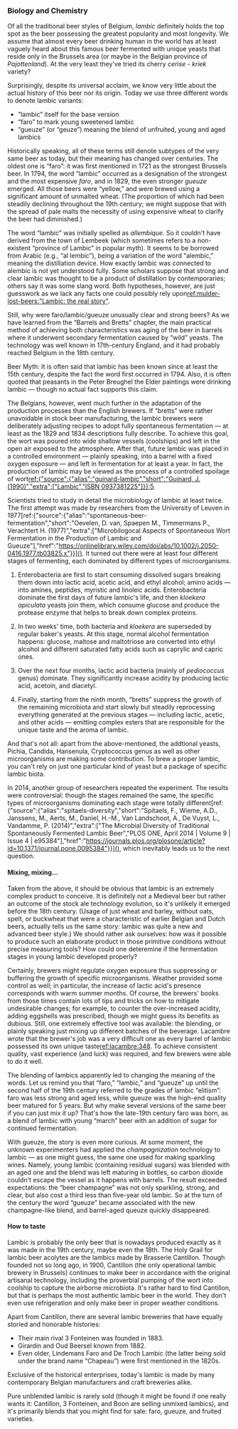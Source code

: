 ### Biology and Chemistry

Of all the traditional beer styles of Belgium, *lambic* definitely holds the top spot as the beer possessing the greatest popularity and most longevity. We assume that almost every beer drinking human in the world has at least vaguely heard about this famous beer fermented with unique yeasts that reside only in the Brussels area (or maybe in the Belgian province of *Pajottenland*). At the very least they've tried its cherry *cerise* - *kriek* variety?

Surprisingly, despite its universal acclaim, we know very little about the actual history of this beer nor its origin. Today we use three different words to denote lambic variants:
  * “lambic” itself for the base version
  * “faro” to mark young sweetened lambic
  * “gueuze” (or “geuze”) meaning the blend of unfruited, young and aged lambics

 Historically speaking, all of these terms still denote subtypes of the very same beer as today, but their meaning has changed over centuries. The oldest one is “faro”: it was first mentioned in 1721 as the strongest Brussels beer. In 1794, the word “lambic” occurred as a designation of the strongest and the most expensive *faro*, and in 1829, the even stronger *gueuze* emerged. All those beers were “yellow,” and were brewed using a significant amount of unmalted wheat. (The proportion of which had been steadily declining throughout the 19th century; we might suppose that with the spread of pale malts the necessity of using expensive wheat to clarify the beer had diminished.)

The word “lambic” was initially spelled as *allembique*. So it couldn't have derived from the town of Lembeek (which sometimes refers to a non-existent “province of Lambic” in popular myth). It seems to be borrowed from Arabic (e.g., “al lembic”), being a variation of the word “alembic,” meaning the distillation device. How exactly lambic was connected to alembic is not yet understood fully. Some scholars suppose that strong and clear lambic was thought to be a product of distillation by contemporaries; others say it was some slang word. Both hypotheses, however, are just guesswork as we lack any facts one could possibly rely upon[ref:mulder-lost-beers:"Lambic: the real story"](https://lostbeers.com/lambic-the-real-story/).

Still, why were faro/lambic/gueuze unusually clear and strong beers? As we have learned from the “Barrels and Bretts” chapter, the main practical method of achieving both characteristics was aging of the beer in barrels where it underwent secondary fermentation caused by “wild” yeasts. The technology was well known in 17th-century England, and it had probably reached Belgium in the 18th century.

Beer Myth: It is often said that lambic has been known since at least the 15th century, despite the fact the word first occurred in 1794. Also, it is often quoted that peasants in the Peter Breughel the Elder paintings were drinking lambic — though no actual fact supports this claim.

The Belgians, however, went much further in the adaptation of the production processes than the English brewers. If “bretts” were rather unavoidable in stock beer manufacturing, the lambic brewers were deliberately adjusting recipes to adopt fully spontaneous fermentation — at least as the 1829 and 1834 descriptions fully describe. To achieve this goal, the wort was poured into wide shallow vessels (coolships) and left in the open air exposed to the atmosphere. After that, future lambic was placed in a controlled environment — plainly speaking, into a barrel with a fixed oxygen exposure — and left in fermentation for at least a year. In fact, the production of lambic may be viewed as the process of a controlled spoilage of wort[ref:{"source":{"alias":"guinard-lambic","short":"Guinard, J. (1990)","extra":["Lambic","ISBN 0937381225"]}}:5]().

Scientists tried to study in detail the microbiology of lambic at least twice. The first attempt was made by researchers from the University of Leuven in 1977[ref:{"source":{"alias":"spontaneous-beer-fermentation","short":"Oevelen, D. van, Spaepen M., Timmermans P., Verachtert H. (1977)","extra":["Microbilogocal Aspects of Spontaneous Wort Fermentation in the Production of Lambic and Gueuze"],"href":"https://onlinelibrary.wiley.com/doi/abs/10.1002/j.2050-0416.1977.tb03825.x"}}](). It turned out there were at least four different stages of fermenting, each dominated by different types of microorganisms.

  1. Enterobacteria are first to start consuming dissolved sugars breaking them down into lactic acid, acetic acid, and ethyl alcohol; amino acids — into amines, peptides, myristic and linoleic acids. Enterobacteria dominate the first days of future lambic's life, and then *kloekera apiculata* yeasts join them, which consume glucose and produce the protease enzyme that helps to break down complex proteins.

  2. In two weeks' time, both bacteria and *kloekera* are superseded by regular baker's yeasts. At this stage, normal alcohol fermentation happens: glucose, maltose and maltotriose are converted into ethyl alcohol and different saturated fatty acids such as caprylic and capric ones.

  3. Over the next four months, lactic acid bacteria (mainly of *pediococcus* genus) dominate. They significantly increase acidity by producing lactic acid, acetoin, and diacetyl.

  4. Finally, starting from the ninth month, “bretts” suppress the growth of the remaining microbiota and start slowly but steadily reprocessing everything generated at the previous stages — including lactic, acetic, and other acids — emitting complex esters that are responsible for the unique taste and the aroma of lambic.

And that's not all: apart from the above-mentioned, the addtional yeasts, Pichia, Candida, Hansenula, Cryptococcus genus as well as other microorganisms are making some contribution. To brew a proper lambic, you can't rely on just one particular kind of yeast but a package of specific lambic biota.

In 2014, another group of researchers repeated the experiment. The results were controversial: though the stages remained the same, the specific types of microorganisms dominating each stage were totally different[ref:{"source":{"alias":"spitaels-diversity","short":"Spitaels, F., Wieme, A.D., Janssens, M., Aerts, M., Daniel, H.-M., Van Landschoot, A., De Vuyst, L., Vandamme, P. (2014)","extra":["The Microbial Diversity of Traditional Spontaneously Fermented Lambic Beer","PLOS ONE, April 2014 | Volume 9 | Issue 4 | e95384"],"href":"https://journals.plos.org/plosone/article?id=10.1371/journal.pone.0095384"}}](), which inevitably leads us to the next question.

#### Mixing, mixing…

Taken from the above, it should be obvious that lambic is an extremely complex product to conceive. It is definitely not a Medieval beer but rather an outcome of the stock ale technology evolution, so it's unlikely it emerged before the 18th century. (Usage of just wheat and barley, without oats, spelt, or buckwheat that were a characteristic of earlier Belgian and Dutch beers, actually tells us the same story: lambic was quite a new and advanced beer style.) We should rather ask ourselves: how was it possible to produce such an elaborate product in those primitive conditions without precise measuring tools? How could one deteremine if the fermentation stages in young lambic developed properly?

Certainly, brewers might regulate oxygen exposure thus suppressing or buffering the growth of specific microorganisms. Weather provided some control as well; in particular, the increase of lactic acid's presence corresponds with warm summer months. Of course, the brewers' books from those times contain lots of tips and tricks on how to mitigate undesirable changes; for example, to counter the over-increased acidity, adding eggshells was prescribed, though we might guess its benefits as dubious. Still, one extremely effective tool was available: the blending, or plainly speaking just mixing up different batches of the beverage. Lacambre wrote that the brewer's job was a very difficult one as every barrel of lambic possessed its own unique taste[ref:lacambre:348](). To achieve consistent quality, vast experience (and luck) was required, and few brewers were able to do it well.

The blending of lambics apparently led to changing the meaning of the words. Let us remind you that “faro,” “lambic,” and “gueuze” up until the second half of the 19th century referred to the grades of lambic “elitism”: faro was less strong and aged less, while gueuze was the high-end quality beer matured for 5 years. But why make several versions of the same beer if you can just mix it up? That's how the late-19th century faro was born, as a blend of lambic with young “march” beer with an addition of sugar for continued fermentation.

With gueuze, the story is even more curious. At some moment, the unknown experimenters had applied the *champagnization* technology to lambic — as one might guess, the same one used for making sparkling wines. Namely, young lambic (containing residual sugars) was blended with an aged one and the blend was left maturing in bottles, so carbon dioxide couldn't escape the vessel as it happens with barrels. The result exceeded expectations: the “beer champagne” was not only sparkling, strong, and clear, but also cost a third less than five-year old lambic. So at the turn of the century the word “gueuze” became associated with the new champagne-like blend, and barrel-aged queuze quickly disappeared.

#### How to taste

Lambic is probably the only beer that is nowadays produced exactly as it was made in the 19th century, maybe even the 18th. The Holy Grail for lambic beer acolytes are the lambics made by Brasserie Cantillon. Though founded not so long ago, in 1900, Cantillon (the only operational lambic brewery in Brussels) continues to make beer in accordance with the original artisanal technology, including the proverbial pumping of the wort into coolship to capture the airborne microbiota. It's rather hard to find Cantillon, but that is perhaps the most authentic lambic beer in the world. They don't even use refrigeration and only make beer in proper weather conditions.

Apart from Cantillon, there are several lambic breweries that have equally storied and honorable histories:
  * Their main rival 3 Fonteinen was founded in 1883.
  * Girardin and Oud Beersel known from 1882.
  * Even older, Lindemans Faro and De Troch Lambic (the latter being sold under the brand name “Chapeau”) were first mentioned in the 1820s.

Exclusive of the historical enterprises, today's lambic is made by many contemporary Belgian manufacturers and craft breweries alike.

Pure unblended lambic is rarely sold (though it might be found if one really wants it: Cantillon, 3 Fonteinen, and Boon are selling unmixed lambics), and it's primarily blends that you might find for sale: faro, gueuze, and fruited varieties.